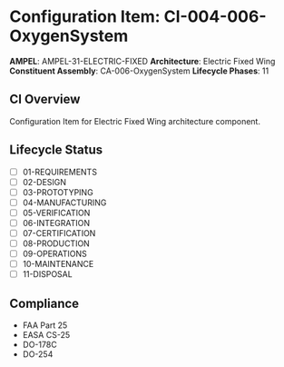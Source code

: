 # Configuration Item: CI-004-006-OxygenSystem

**AMPEL**: AMPEL-31-ELECTRIC-FIXED
**Architecture**: Electric Fixed Wing
**Constituent Assembly**: CA-006-OxygenSystem
**Lifecycle Phases**: 11

## CI Overview
Configuration Item for Electric Fixed Wing architecture component.

## Lifecycle Status
- [ ] 01-REQUIREMENTS
- [ ] 02-DESIGN
- [ ] 03-PROTOTYPING
- [ ] 04-MANUFACTURING
- [ ] 05-VERIFICATION
- [ ] 06-INTEGRATION
- [ ] 07-CERTIFICATION
- [ ] 08-PRODUCTION
- [ ] 09-OPERATIONS
- [ ] 10-MAINTENANCE
- [ ] 11-DISPOSAL

## Compliance
- FAA Part 25
- EASA CS-25
- DO-178C
- DO-254
